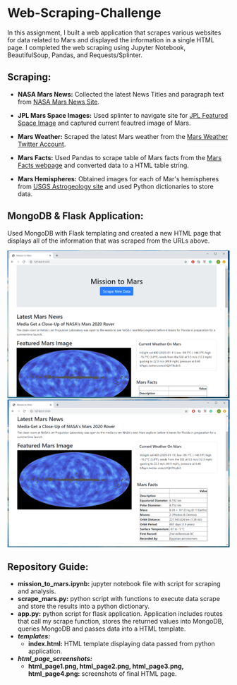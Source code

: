 # Web-Scraping-Challenge

In this assignment, I built a web application that scrapes various websites for data related to Mars and displayed the information in a single HTML page. I completed the web scraping using Jupyter Notebook, BeautifulSoup, Pandas, and Requests/Splinter.

## Scraping: 
- **NASA Mars News:**
Collected the latest News Titles and paragraph text from [NASA Mars News Site](https://mars.nasa.gov/news/?page=0&per_page=40&order=publish_date+desc%2Ccreated_at+desc&search=&category=19%2C165%2C184%2C204&blank_scope=Latest).

- **JPL Mars Space Images:**
Used splinter to navigate site for [JPL Featured Space Image](https://www.jpl.nasa.gov/spaceimages/?search=&category=Mars) and captured current feautred image of Mars.

- **Mars Weather:**
Scraped the latest Mars weather from the [Mars Weather Twitter Account](https://twitter.com/marswxreport?lang=en).

- **Mars Facts:**
Used Pandas to scrape table of Mars facts from the [Mars Facts webpage](https://space-facts.com/mars/) and converted data to a HTML table string.

- **Mars Hemispheres:**
Obtained images for each of Mar's hemispheres from [USGS Astrogeology site](https://astrogeology.usgs.gov/search/results?q=hemisphere+enhanced&k1=target&v1=Mars) and used Python dictionaries to store data.

## MongoDB & Flask Application: 
Used MongoDB with Flask templating and created a new HTML page that displays all of the information that was scraped from the URLs above. 

![html part 1](html_page_screenshots\html_page1.png)
![html part 2](html_page_screenshots\html_page2.png)

## Repository Guide:
- **mission_to_mars.ipynb:** jupyter notebook file with script for scraping and analysis.
- **scrape_mars.py:** python script with functions to execute data scrape and store the results into a python dictionary. 
- **app.py:** python script for flask application. Application includes routes that call my scrape function, stores the returned values into MongoDB, queries MongoDB and passes data into a HTML template. 
- **_templates:_**
    - **index.html:** HTML template displaying data passed from python application. 
- **_html_page_screenshots:_**
    - **html_page1.png, html_page2.png, html_page3.png, html_page4.png:** screenshots of final HTML page.
